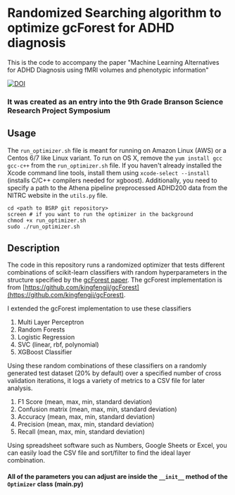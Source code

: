 # Randomized Searching algorithm to optimize gcForest for ADHD diagnosis
This is the code to accompany the paper "Machine Learning Alternatives for ADHD Diagnosis using fMRI volumes and phenotypic information"


[![DOI](https://zenodo.org/badge/DOI/10.5281/zenodo.1227447.svg)](https://doi.org/10.5281/zenodo.1227447)

### It was created as an entry into the 9th Grade Branson Science Research Project Symposium
## Usage
The `run_optimizer.sh` file is meant for running on Amazon Linux (AWS) or a Centos 6/7 like Linux variant. To run on OS X, remove the `yum install gcc gcc-c++` from the `run_optimizer.sh` file. If you haven't already installed the Xcode command line tools, install them using `xcode-select --install` (installs C/C++ compilers needed for xgboost). Additionally, you need to specify a path to the Athena pipeline preprocessed ADHD200 data from the NITRC website in the `utils.py` file.

```
cd <path to BSRP git repository>
screen # if you want to run the optimizer in the background
chmod +x run_optimizer.sh
sudo ./run_optimizer.sh
```

## Description
The code in this repository runs a randomized optimizer that tests different combinations of scikit-learn classifiers with random hyperparameters in the structure specified by the [gcForest paper](https://arxiv.org/abs/1702.08835).
The gcForest implementation is from [https://github.com/kingfengji/gcForest](https://github.com/kingfengji/gcForest).

I extended the gcForest implementation to use these classifiers
1. Multi Layer Perceptron
2. Random Forests
3. Logistic Regression
4. SVC (linear, rbf, polynomial)
5. XGBoost Classifier

Using these random combinations of these classifiers on a randomly generated test dataset (20% by default) over a specified number of cross validation iterations, it logs a variety of metrics to a CSV file for later analysis.
1. F1 Score (mean, max, min, standard deviation)
2. Confusion matrix (mean, max, min, standard deviation)
3. Accuracy (mean, max, min, standard deviation)
4. Precision (mean, max, min, standard deviation)
5. Recall (mean, max, min, standard deviation)

Using spreadsheet software such as Numbers, Google Sheets or Excel, you can easily load the CSV file and sort/filter to find the ideal layer combination. 

#### All of the parameters you can adjust are inside the `__init__` method of the `Optimizer` class (main.py)
